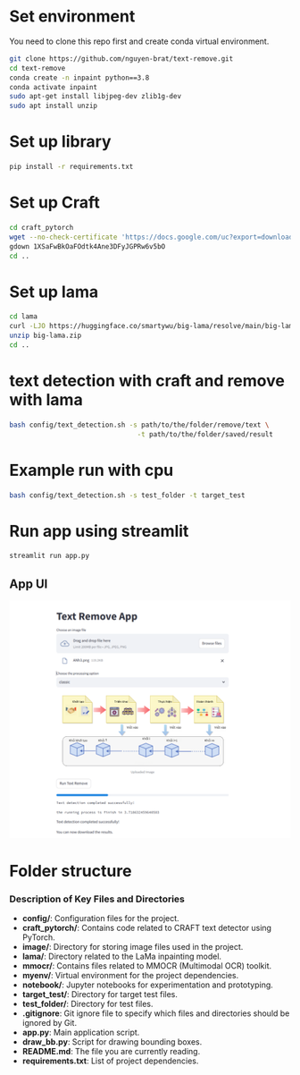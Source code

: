 # Set environment
You need to clone this repo first and create conda virtual environment.
```bash
git clone https://github.com/nguyen-brat/text-remove.git
cd text-remove
conda create -n inpaint python==3.8
conda activate inpaint
sudo apt-get install libjpeg-dev zlib1g-dev
sudo apt install unzip
```

# Set up library
```bash
pip install -r requirements.txt
```

# Set up Craft

```bash
cd craft_pytorch
wget --no-check-certificate 'https://docs.google.com/uc?export=download&id=1Jk4eGD7crsqCCg9C9VjCLkMN3ze8kutZ' -O "craft_mlt_25k.pth"
gdown 1XSaFwBkOaFOdtk4Ane3DFyJGPRw6v5bO
cd ..
```

# Set up lama
```bash
cd lama
curl -LJO https://huggingface.co/smartywu/big-lama/resolve/main/big-lama.zip
unzip big-lama.zip
cd ..
```

# text detection with craft and remove with lama
```bash
bash config/text_detection.sh -s path/to/the/folder/remove/text \
                                -t path/to/the/folder/saved/result
```

# Example run with cpu
```bash
bash config/text_detection.sh -s test_folder -t target_test
```

# Run app using streamlit

```bash
streamlit run app.py
```

## App UI
![plot](image/image.png)

# Folder structure

### Description of Key Files and Directories

- **config/**: Configuration files for the project.
- **craft_pytorch/**: Contains code related to CRAFT text detector using PyTorch.
- **image/**: Directory for storing image files used in the project.
- **lama/**: Directory related to the LaMa inpainting model.
- **mmocr/**: Contains files related to MMOCR (Multimodal OCR) toolkit.
- **myenv/**: Virtual environment for the project dependencies.
- **notebook/**: Jupyter notebooks for experimentation and prototyping.
- **target_test/**: Directory for target test files.
- **test_folder/**: Directory for test files.
- **.gitignore**: Git ignore file to specify which files and directories should be ignored by Git.
- **app.py**: Main application script.
- **draw_bb.py**: Script for drawing bounding boxes.
- **README.md**: The file you are currently reading.
- **requirements.txt**: List of project dependencies.